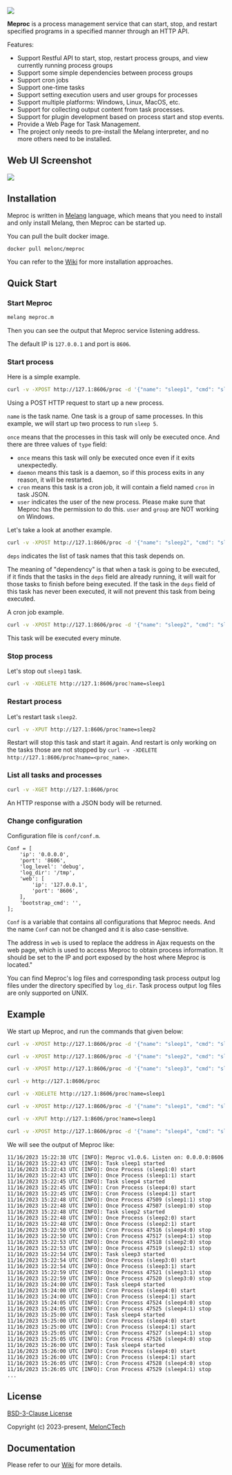 <img src="https://raw.githubusercontent.com/MelonCTech/Meproc/master/docs/logo.png" />


<br>

**Meproc** is a process management service that can start, stop, and restart specified programs in a specified manner through an HTTP API.

Features:
- Support Restful API to start, stop, restart process groups, and view currently running process groups
- Support some simple dependencies between process groups
- Support cron jobs
- Support one-time tasks
- Support setting execution users and user groups for processes
- Support multiple platforms: Windows, Linux, MacOS, etc.
- Support for collecting output content from task processes.
- Support for plugin development based on process start and stop events.
- Provide a Web Page for Task Management.
- The project only needs to pre-install the Melang interpreter, and no more others need to be installed.


## Web UI Screenshot

<img src="https://raw.githubusercontent.com/MelonCTech/Meproc/master/docs/webui.png" />


## Installation

Meproc is written in [Melang](https://github.com/Water-Melon/Melang) language, which means that you need to install and only install Melang, then Meproc can be started up.

You can pull the built docker image.

```
docker pull melonc/meproc
```

You can refer to the [Wiki](https://github.com/MelonCTech/Meproc/wiki) for more installation approaches.



## Quick Start



### Start Meproc

```bash
melang meproc.m
```

Then you can see the output that Meproc service listening address.

The default IP is `127.0.0.1` and port is `8606`.



### Start process

Here is a simple example.

```bash
curl -v -XPOST http://127.1:8606/proc -d '{"name": "sleep1", "cmd": "sleep 5", "type": "once", "replica": 2, "user": "guest"}'
```

Using a POST HTTP request to start up a new process.

`name` is the task name. One task is a group of same processes. In this example, we will start up two process to run `sleep 5`.

`once` means that the processes in this task will only be executed once. And there are three values of `type` field:

- `once` means this task will only be executed once even if it exits unexpectedly.
- `daemon` means this task is a daemon, so if this process exits in any reason, it will be restarted.
- `cron` means this task is a cron job, it will contain a field named `cron` in task JSON.
- `user` indicates the user of the new process. Please make sure that Meproc has the permission to do this. `user` and `group` are NOT working on Windows.



Let's take a look at another example.

```bash
curl -v -XPOST http://127.1:8606/proc -d '{"name": "sleep2", "cmd": "sleep 5", "type": "once", "replica": 2, "deps": ["sleep1"]}'
```

`deps` indicates the list of task names that this task depends on.

The meaning of "dependency" is that when a task is going to be executed, if it finds that the tasks in the `deps` field are already running, it will wait for those tasks to finish before being executed. If the task in the `deps` field of this task has never been executed, it will not prevent this task from being executed.



A cron job example.

```bash
curl -v -XPOST http://127.1:8606/proc -d '{"name": "sleep2", "cmd": "sleep 5", "type": "cron", "cron": "* * * * *", "replica": 2}'
```

This task will be executed every minute.



### Stop process

Let's stop out `sleep1` task.

```bash
curl -v -XDELETE http://127.1:8606/proc?name=sleep1
```



### Restart process

Let's restart task `sleep2`.

```bash
curl -v -XPUT http://127.1:8606/proc?name=sleep2
```

 Restart will stop this task and start it again. And restart is only working on the tasks those are not stopped by `curl -v -XDELETE http://127.1:8606/proc?name=<proc_name>`.



### List all tasks and processes

```bash
curl -v -XGET http://127.1:8606/proc
```

An HTTP response with a JSON body will be returned.



### Change configuration

Configuration file is `conf/conf.m`.

```
Conf = [
    'ip': '0.0.0.0',
    'port': '8606',
    'log_level': 'debug',
    'log_dir': '/tmp',
    'web': [
        'ip': '127.0.0.1',
        'port': '8606',
    ],
    'bootstrap_cmd': '',
];
```

`Conf` is a variable that contains all configurations that Meproc needs. And the name `Conf` can not be changed and it is also case-sensitive.

The address in `web` is used to replace the address in Ajax requests on the web page, which is used to access Meproc to obtain process information. It should be set to the IP and port exposed by the host where Meproc is located."

You can find Meproc's log files and corresponding task process output log files under the directory specified by `log_dir`. Task process output log files are only supported on UNIX.


## Example

We start up Meproc, and run the commands that given below:

```bash
curl -v -XPOST http://127.1:8606/proc -d '{"name": "sleep1", "cmd": "sleep 5", "type": "once", "replica": 2}'

curl -v -XPOST http://127.1:8606/proc -d '{"name": "sleep2", "cmd": "sleep 5", "type": "once", "replica": 2, "deps": ["sleep1"]}'

curl -v -XPOST http://127.1:8606/proc -d '{"name": "sleep3", "cmd": "sleep 5", "type": "once", "replica": 2, "deps": ["sleep1", "sleep2"]}'

curl -v http://127.1:8606/proc

curl -v -XDELETE http://127.1:8606/proc?name=sleep1

curl -v -XPOST http://127.1:8606/proc -d '{"name": "sleep1", "cmd": "sleep 5", "type": "once", "replica": 2}'

curl -v -XPUT http://127.1:8606/proc?name=sleep1

curl -v -XPOST http://127.1:8606/proc -d '{"name": "sleep4", "cmd": "sleep 5", "type": "cron", "cron": "* * * * *", "replica": 2}'
```

We will see the output of Meproc like:

```
11/16/2023 15:22:38 UTC [INFO]: Meproc v1.0.6. Listen on: 0.0.0.0:8606
11/16/2023 15:22:43 UTC [INFO]: Task sleep1 started
11/16/2023 15:22:43 UTC [INFO]: Once Process (sleep1:0) start
11/16/2023 15:22:43 UTC [INFO]: Once Process (sleep1:1) start
11/16/2023 15:22:45 UTC [INFO]: Task sleep4 started
11/16/2023 15:22:45 UTC [INFO]: Cron Process (sleep4:0) start
11/16/2023 15:22:45 UTC [INFO]: Cron Process (sleep4:1) start
11/16/2023 15:22:48 UTC [INFO]: Once Process 47509 (sleep1:1) stop
11/16/2023 15:22:48 UTC [INFO]: Once Process 47507 (sleep1:0) stop
11/16/2023 15:22:48 UTC [INFO]: Task sleep2 started
11/16/2023 15:22:48 UTC [INFO]: Once Process (sleep2:0) start
11/16/2023 15:22:48 UTC [INFO]: Once Process (sleep2:1) start
11/16/2023 15:22:50 UTC [INFO]: Cron Process 47516 (sleep4:0) stop
11/16/2023 15:22:50 UTC [INFO]: Cron Process 47517 (sleep4:1) stop
11/16/2023 15:22:53 UTC [INFO]: Once Process 47518 (sleep2:0) stop
11/16/2023 15:22:53 UTC [INFO]: Once Process 47519 (sleep2:1) stop
11/16/2023 15:22:54 UTC [INFO]: Task sleep3 started
11/16/2023 15:22:54 UTC [INFO]: Once Process (sleep3:0) start
11/16/2023 15:22:54 UTC [INFO]: Once Process (sleep3:1) start
11/16/2023 15:22:59 UTC [INFO]: Once Process 47521 (sleep3:1) stop
11/16/2023 15:22:59 UTC [INFO]: Once Process 47520 (sleep3:0) stop
11/16/2023 15:24:00 UTC [INFO]: Task sleep4 started
11/16/2023 15:24:00 UTC [INFO]: Cron Process (sleep4:0) start
11/16/2023 15:24:00 UTC [INFO]: Cron Process (sleep4:1) start
11/16/2023 15:24:05 UTC [INFO]: Cron Process 47524 (sleep4:0) stop
11/16/2023 15:24:05 UTC [INFO]: Cron Process 47525 (sleep4:1) stop
11/16/2023 15:25:00 UTC [INFO]: Task sleep4 started
11/16/2023 15:25:00 UTC [INFO]: Cron Process (sleep4:0) start
11/16/2023 15:25:00 UTC [INFO]: Cron Process (sleep4:1) start
11/16/2023 15:25:05 UTC [INFO]: Cron Process 47527 (sleep4:1) stop
11/16/2023 15:25:05 UTC [INFO]: Cron Process 47526 (sleep4:0) stop
11/16/2023 15:26:00 UTC [INFO]: Task sleep4 started
11/16/2023 15:26:00 UTC [INFO]: Cron Process (sleep4:0) start
11/16/2023 15:26:00 UTC [INFO]: Cron Process (sleep4:1) start
11/16/2023 15:26:05 UTC [INFO]: Cron Process 47528 (sleep4:0) stop
11/16/2023 15:26:05 UTC [INFO]: Cron Process 47529 (sleep4:1) stop
...
```



## License

[BSD-3-Clause License](https://github.com/Water-Melon/Melang/blob/master/LICENSE)

Copyright (c) 2023-present, [MelonCTech](https://github.com/MelonCTech)


## Documentation

Please refer to our [Wiki](https://github.com/MelonCTech/Meproc/wiki) for more details.

